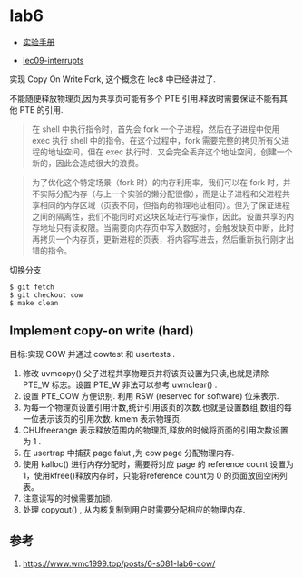 # lab6

* [实验手册](http://xv6.dgs.zone/labs/requirements/lab6.html)

* [lec09-interrupts](https://mit-public-courses-cn-translatio.gitbook.io/mit6-s081/lec09-interrupts)

实现 Copy On Write Fork, 这个概念在 lec8 中已经讲过了.

不能随便释放物理页,因为共享页可能有多个 PTE 引用.释放时需要保证不能有其他 PTE 的引用.

> 在 shell 中执行指令时，首先会 fork 一个子进程，然后在子进程中使用 exec 执行 shell 中的指令。在这个过程中，fork 需要完整的拷贝所有父进程的地址空间，但在 exec 执行时，又会完全丢弃这个地址空间，创建一个新的，因此会造成很大的浪费。

> 为了优化这个特定场景（fork 时）的内存利用率，我们可以在 fork 时，并不实际分配内存（与上一个实验的懒分配很像），而是让子进程和父进程共享相同的内存区域（页表不同，但指向的物理地址相同）。但为了保证进程之间的隔离性，我们不能同时对这块区域进行写操作，因此，设置共享的内存地址只有读权限。当需要向内存页中写入数据时，会触发缺页中断，此时再拷贝一个内存页，更新进程的页表，将内容写进去，然后重新执行刚才出错的指令。

切换分支


    $ git fetch
    $ git checkout cow
    $ make clean

## Implement copy-on write (hard)

目标:实现 COW 并通过 cowtest 和 usertests .

1. 修改 uvmcopy() 父子进程共享物理页并将该页设置为只读,也就是清除 PTE_W 标志。设置 PTE_W 非法可以参考 uvmclear() . 
2. 设置 PTE_COW 方便识别. 利用 RSW (reserved for software) 位来表示.
3. 为每一个物理页设置引用计数,统计引用该页的次数.也就是设置数组,数组的每一位表示该页的引用次数. kmem 表示物理页.
4. CHUfreerange 表示释放范围内的物理页,释放的时候将页面的引用次数设置为 1 .
5. 在 usertrap 中捕获 page falut ,为 cow page 分配物理内存.
6. 使用 kalloc() 进行内存分配时，需要将对应 page 的 reference count 设置为 1，使用kfree()释放内存时，只能将reference count为 0 的页面放回空闲列表。
7. 注意读写的时候需要加锁.
8. 处理 copyout() , 从内核复制到用户时需要分配相应的物理内存.

## 参考

1. https://www.wmc1999.top/posts/6-s081-lab6-cow/